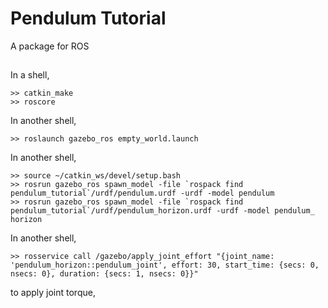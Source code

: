 # Pendulum Tutorial   
A package for ROS  

##
In a shell,
```
>> catkin_make
>> roscore
```
In another shell,
```
>> roslaunch gazebo_ros empty_world.launch
```
In another shell,
```
>> source ~/catkin_ws/devel/setup.bash
>> rosrun gazebo_ros spawn_model -file `rospack find pendulum_tutorial`/urdf/pendulum.urdf -urdf -model pendulum
>> rosrun gazebo_ros spawn_model -file `rospack find pendulum_tutorial`/urdf/pendulum_horizon.urdf -urdf -model pendulum_ horizon

```
In another shell,
```
>> rosservice call /gazebo/apply_joint_effort "{joint_name: 'pendulum_horizon::pendulum_joint', effort: 30, start_time: {secs: 0, nsecs: 0}, duration: {secs: 1, nsecs: 0}}"

```
to apply joint torque,
